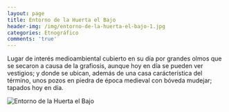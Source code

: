 ```yaml
---
layout: page
title: Entorno de la Huerta el Bajo
header-img: /img/entorno-de-la-huerta-el-bajo-1.jpg
categories: Etnográfico
comments: 'true'
---
```



Lugar de interés medioambiental cubierto en su día por grandes olmos que se secaron a causa de la grafiosis, aunque hoy en día se pueden ver vestigios; y donde se ubican, además de una casa carácterística del término, unos pozos en piedra de época medieval con bóveda mudejar; tapados hoy en día.

<div class="photos">
<img src="{{ site.github.url }}/img/entorno-de-la-huerta-el-bajo-1.jpg" alt="Entorno de la Huerta el Bajo">
</div>

